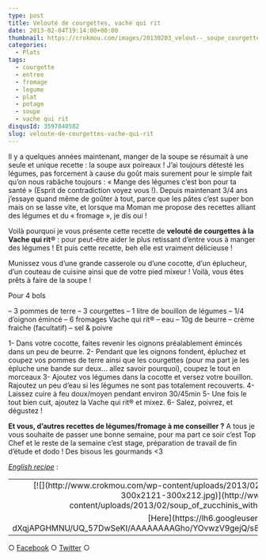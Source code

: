 ```yaml
---
type: post
title: Velouté de courgettes, vache qui rit
date: 2013-02-04T19:14:00+00:00
thumbnail: https://crokmou.com/images/20130203_velout--_soupe_courgette_vache_qui_rit_0006.jpg
categories:
  - Plats
tags:
  - courgette
  - entree
  - fromage
  - legume
  - plat
  - potage
  - soupe
  - vache qui rit
disqusId: 3597840582
slug: veloute-de-courgettes-vache-qui-rit
---
```


Il y a quelques années maintenant, manger de la soupe se résumait à une seule et unique recette : la soupe aux poireaux ! J’ai toujours détesté les légumes, pas forcement à cause du goût mais surement pour le simple fait qu’on nous rabâche toujours : « Mange des légumes c’est bon pour ta santé » (Esprit de contradiction voyez vous !). Depuis maintenant 3/4 ans j’essaye quand même de goûter à tout, parce que les pâtes c’est super bon mais on se lasse vite, et lorsque ma Moman me propose des recettes alliant des légumes et du « fromage », je dis oui !

Voilà pourquoi je vous présente cette recette de **velouté de courgettes à la Vache qui rit®** : pour peut-être aider le plus retissant d’entre vous à manger des légumes ! Et puis cette recette, beh elle est vraiment délicieuse !

Munissez vous d’une grande casserole ou d’une cocotte, d’un éplucheur, d’un couteau de cuisine ainsi que de votre pied mixeur ! Voilà, vous êtes prêts à faire de la soupe !

Pour 4 bols

– 3 pommes de terre
– 3 courgettes
– 1 litre de bouillon de légumes
– 1/4 d’oignon émincé
– 6 fromages Vache qui rit®
– eau
– 10g de beurre
– crème fraiche (facultatif)
– sel & poivre

1- Dans votre cocotte, faites revenir les oignons préalablement émincés dans un peu de beurre.
2- Pendant que les oignons fondent, épluchez et coupez vos pommes de terre ainsi que les courgettes (pour ma part je les épluche une bande sur deux… allez savoir pourquoi), coupez le tout en morceaux
3- Ajoutez vos légumes dans la cocotte et versez votre bouillon. Rajoutez un peu d’eau si les légumes ne sont pas totalement recouverts.
4- Laissez cuire à feu doux/moyen pendant environ 30/45min
5- Une fois le tout bien cuit, ajoutez la Vache qui rit® et mixez.
6- Salez, poivrez, et dégustez !

**Et vous, d’autres recettes de légumes/fromage à me conseiller ?**
A tous je vous souhaite de passer une bonne semaine, pour ma part ce soir c’est Top Chef et le reste de la semaine c’est stage, préparation de travail de fin d’étude et dodo ! Des bisous les gourmands <3

_[English recipe](https://lh6.googleusercontent.com/-dXqjAPGHMNU/UQ_57DwSeKI/AAAAAAAAGho/YOvwzV9gejQ/s842/soup_of_zucchinis_with_the_laughing_cow.jpg)_ :

<table style="margin-left: auto; margin-right: auto; text-align: center;" cellspacing="0" cellpadding="0" align="center">

<tbody>

<tr>

<td style="text-align: center;">[![](http://www.crokmou.com/wp-content/uploads/2013/02/soup_of_zucchinis_with_the_laughing_cow-300x2121-300x212.jpg)](http://www.crokmou.com/wp-content/uploads/2013/02/soup_of_zucchinis_with_the_laughing_cow-300x2121.jpg)</td>

</tr>

<tr>

<td style="text-align: center;">[Here](https://lh6.googleusercontent.com/-dXqjAPGHMNU/UQ_57DwSeKI/AAAAAAAAGho/YOvwzV9gejQ/s842/soup_of_zucchinis_with_the_laughing_cow.jpg)</td>

</tr>

</tbody>

</table>

○ [Facebook](https://www.facebook.com/crokmou.blog) ○ [Twitter](https://twitter.com/Crokmou) ○